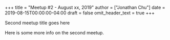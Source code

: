 +++
title = "Meetup #2 - August xx, 2019"
author = ["Jonathan Chu"]
date = 2019-08-15T00:00:00-04:00
draft = false
omit_header_text = true
+++

Second meetup title goes here

Here is some more info on the second meetup.
